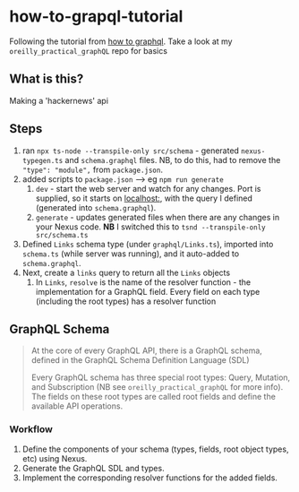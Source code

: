 # how-to-grapql-tutorial
Following the tutorial from [how to graphql](https://www.howtographql.com/typescript-apollo/1-getting-started/).
Take a look at my `oreilly_practical_graphQL` repo for basics

## What is this?
Making a 'hackernews' api

## Steps
1. ran `npx ts-node --transpile-only src/schema` - generated `nexus-typegen.ts` and `schema.graphql` files. NB, to do 
this, had to remove the `"type": "module",` from `package.json`.
2. added scripts to `package.json` --> eg `npm run generate`
   1. `dev` -  start the web server and watch for any changes. Port is supplied, so it starts on
   [localhost:<port>](http://localhost:3000/), with the query I defined (generated into `schema.graphql`).
   2. `generate` - updates generated files when there are any changes in your Nexus code. **NB** I switched this to
   `tsnd --transpile-only src/schema.ts`
3. Defined `Links` schema type (under `graphql/Links.ts`), imported into `schema.ts` (while server was running), and 
it auto-added to `schema.graphql`.
4. Next, create a `links` query to return all the `Links` objects
   1. In `Links`, `resolve` is the name of the resolver function - the implementation for a GraphQL field. Every 
   field on each type (including the root types) has a resolver function


## GraphQL Schema
> At the core of every GraphQL API, there is a GraphQL schema, defined in the GraphQL Schema Definition Language (SDL)
> 
> Every GraphQL schema has three special root types: Query, Mutation, and Subscription (NB see `oreilly_practical_graphQL` 
> for more info). The fields on these root types are called root fields and define the available API operations.

### Workflow
1. Define the components of your schema (types, fields, root object types, etc) using Nexus. 
2. Generate the GraphQL SDL and types. 
3. Implement the corresponding resolver functions for the added fields.




